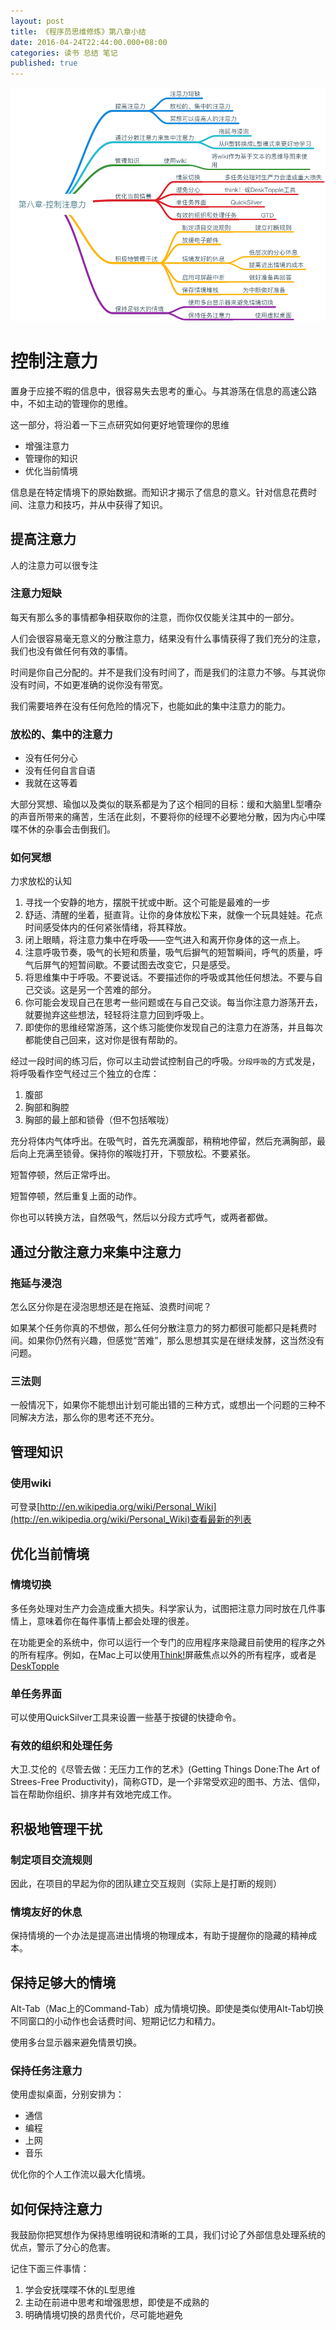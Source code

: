 ```yaml
---
layout: post
title: 《程序员思维修炼》第八章小结
date: 2016-04-24T22:44:00.000+08:00
categories: 读书 总结 笔记
published: true
---
```


![image](/images/程序员思维修炼-第八章小结.png)

# 控制注意力
置身于应接不暇的信息中，很容易失去思考的重心。与其游荡在信息的高速公路中，不如主动的管理你的思维。

这一部分，将沿着一下三点研究如何更好地管理你的思维

- 增强注意力
- 管理你的知识
- 优化当前情境

信息是在特定情境下的原始数据。而知识才揭示了信息的意义。针对信息花费时间、注意力和技巧，并从中获得了知识。

## 提高注意力
人的注意力可以很专注

### 注意力短缺
每天有那么多的事情都争相获取你的注意，而你仅仅能关注其中的一部分。

人们会很容易毫无意义的分散注意力，结果没有什么事情获得了我们充分的注意，我们也没有做任何有效的事情。

时间是你自己分配的。并不是我们没有时间了，而是我们的注意力不够。与其说你没有时间，不如更准确的说你没有带宽。

我们需要培养在没有任何危险的情况下，也能如此的集中注意力的能力。

### 放松的、集中的注意力

- 没有任何分心
- 没有任何自言自语
- 我就在这等着

大部分冥想、瑜伽以及类似的联系都是为了这个相同的目标：缓和大脑里L型嘈杂的声音所带来的痛苦，生活在此刻，不要将你的经理不必要地分散，因为内心中喋喋不休的杂事会击倒我们。

### 如何冥想
力求放松的认知

1. 寻找一个安静的地方，摆脱干扰或中断。这个可能是最难的一步
2. 舒适、清醒的坐着，挺直背。让你的身体放松下来，就像一个玩具娃娃。花点时间感受体内的任何紧张情绪，将其释放。
3. 闭上眼睛，将注意力集中在呼吸——空气进入和离开你身体的这一点上。
4. 注意呼吸节奏，吸气的长短和质量，吸气后摒气的短暂瞬间，呼气的质量，呼气后屏气的短暂间歇。不要试图去改变它，只是感受。
5. 将思维集中于呼吸。不要说话。不要描述你的呼吸或其他任何想法。不要与自己交谈。这是另一个苦难的部分。
6. 你可能会发现自己在思考一些问题或在与自己交谈。每当你注意力游荡开去，就要抛弃这些想法，轻轻将注意力回到呼吸上。
7. 即使你的思维经常游荡，这个练习能使你发现自己的注意力在游荡，并且每次都能使自己回来，这对你是很有帮助的。

经过一段时间的练习后，你可以主动尝试控制自己的呼吸。`分段呼吸`的方式发是，将呼吸看作空气经过三个独立的仓库：

1. 腹部
2. 胸部和胸腔
3. 胸部的最上部和锁骨（但不包括喉咙）

充分将体内气体呼出。在吸气时，首先充满腹部，稍稍地停留，然后充满胸部，最后向上充满至锁骨。保持你的喉咙打开，下颚放松。不要紧张。

短暂停顿，然后正常呼出。

短暂停顿，然后重复上面的动作。

你也可以转换方法，自然吸气，然后以分段方式呼气，或两者都做。

## 通过分散注意力来集中注意力

### 拖延与浸泡
怎么区分你是在浸泡思想还是在拖延、浪费时间呢？

如果某个任务你真的不想做，那么任何分散注意力的努力都很可能都只是耗费时间。如果你仍然有兴趣，但感觉“苦难”，那么思想其实是在继续发酵，这当然没有问题。

### 三法则
一般情况下，如果你不能想出计划可能出错的三种方式，或想出一个问题的三种不同解决方法，那么你的思考还不充分。

## 管理知识

### 使用wiki
可登录[http://en.wikipedia.org/wiki/Personal_Wiki](http://en.wikipedia.org/wiki/Personal_Wiki)查看最新的列表

## 优化当前情境

### 情境切换
多任务处理对生产力会造成重大损失。科学家认为，试图把注意力同时放在几件事情上，意味着你在每件事情上都会处理的很差。

在功能更全的系统中，你可以运行一个专门的应用程序来隐藏目前使用的程序之外的所有程序。例如，在Mac上可以使用[Think!](http://freeverse.com/apps/app/?id=7013)屏蔽焦点以外的所有程序，或者是[DeskTopple](http://foggynoggin.com/desktopple)

### 单任务界面
可以使用QuickSilver工具来设置一些基于按键的快捷命令。

### 有效的组织和处理任务
大卫.艾伦的《尽管去做：无压力工作的艺术》(Getting Things Done:The Art of Strees-Free Productivity)，简称GTD，是一个非常受欢迎的图书、方法、信仰，旨在帮助你组织、排序并有效地完成工作。

## 积极地管理干扰

### 制定项目交流规则
因此，在项目的早起为你的团队建立交互规则（实际上是打断的规则）

### 情境友好的休息
保持情境的一个办法是提高进出情境的物理成本，有助于提醒你的隐藏的精神成本。

## 保持足够大的情境

Alt-Tab（Mac上的Command-Tab）成为情境切换。即使是类似使用Alt-Tab切换不同窗口的小动作也会话费时间、短期记忆力和精力。

使用多台显示器来避免情景切换。

### 保持任务注意力
使用虚拟桌面，分别安排为：

- 通信
- 编程
- 上网
- 音乐

优化你的个人工作流以最大化情境。

## 如何保持注意力

我鼓励你把冥想作为保持思维明锐和清晰的工具，我们讨论了外部信息处理系统的优点，警示了分心的危害。

记住下面三件事情：

1. 学会安抚喋喋不休的L型思维
2. 主动在前进中思考和增强思想，即使是不成熟的
3. 明确情境切换的昂贵代价，尽可能地避免
